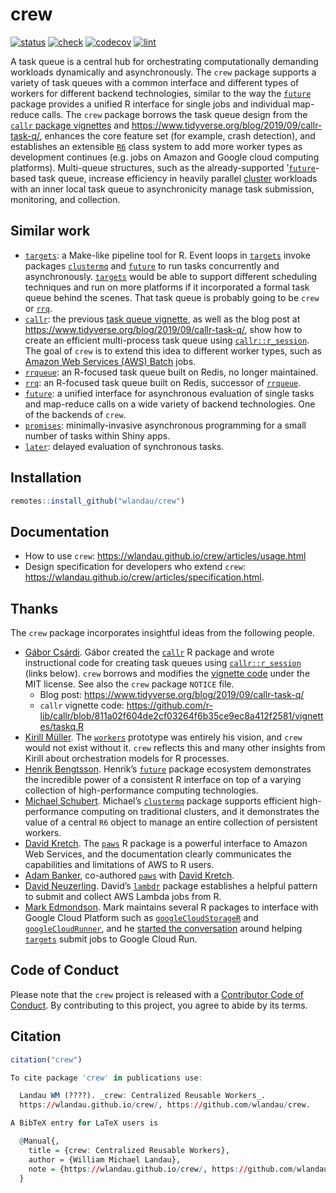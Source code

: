 
# crew

<!--[![CRAN](https://www.r-pkg.org/badges/version/crew)](https://CRAN.R-project.org/package=crew)-->

[![status](https://www.repostatus.org/badges/latest/wip.svg)](https://www.repostatus.org/#wip)
[![check](https://github.com/wlandau/crew/workflows/check/badge.svg)](https://github.com/wlandau/crew/actions?query=workflow%3Acheck)
[![codecov](https://codecov.io/gh/wlandau/crew/branch/main/graph/badge.svg?token=3T5DlLwUVl)](https://app.codecov.io/gh/wlandau/crew)
[![lint](https://github.com/wlandau/crew/workflows/lint/badge.svg)](https://github.com/wlandau/crew/actions?query=workflow%3Alint)

A task queue is a central hub for orchestrating computationally
demanding workloads dynamically and asynchronously. The `crew` package
supports a variety of task queues with a common interface and different
types of workers for different backend technologies, similar to the way
the [`future`](https://future.futureverse.org/) package provides a
unified R interface for single jobs and individual map-reduce calls. The
`crew` package borrows the task queue design from the [`callr` package
vignettes](https://github.com/r-lib/callr/blob/811a02f604de2cf03264f6b35ce9ec8a412f2581/vignettes/Task-queue-with-callr.Rmd)
and <https://www.tidyverse.org/blog/2019/09/callr-task-q/>, enhances the
core feature set (for example, crash detection), and establishes an
extensible [`R6`](https://r6.r-lib.org/) class system to add more worker
types as development continues (e.g. jobs on Amazon and Google cloud
computing platforms). Multi-queue structures, such as the
already-supported ’[`future`](https://future.futureverse.org/)-based
task queue, increase efficiency in heavily parallel
[cluster](https://future.batchtools.futureverse.org/) workloads with an
inner local task queue to asynchronicity manage task submission,
monitoring, and collection.

## Similar work

-   [`targets`](https://docs.ropensci.org/targets/): a Make-like
    pipeline tool for R. Event loops in
    [`targets`](https://docs.ropensci.org/targets/) invoke packages
    [`clustermq`](https://mschubert.github.io/clustermq/) and
    [`future`](https://future.futureverse.org/) to run tasks
    concurrently and asynchronously.
    [`targets`](https://docs.ropensci.org/targets/) would be able to
    support different scheduling techniques and run on more platforms if
    it incorporated a formal task queue behind the scenes. That task
    queue is probably going to be `crew` or
    [`rrq`](https://mrc-ide.github.io/rrq/).
-   [`callr`](https://github.com/r-lib/callr): the previous [task queue
    vignette](https://github.com/r-lib/callr/blob/811a02f604de2cf03264f6b35ce9ec8a412f2581/vignettes/Task-queue-with-callr.Rmd),
    as well as the blog post at
    <https://www.tidyverse.org/blog/2019/09/callr-task-q/>, show how to
    create an efficient multi-process task queue using
    [`callr::r_session`](https://callr.r-lib.org/reference/r_session.html).
    The goal of `crew` is to extend this idea to different worker types,
    such as [Amazon Web Services (AWS)
    Batch](https://aws.amazon.com/batch/) jobs.
-   [`rrqueue`](http://traitecoevo.github.io/rrqueue/): an R-focused
    task queue built on Redis, no longer maintained.
-   [`rrq`](https://mrc-ide.github.io/rrq/): an R-focused task queue
    built on Redis, successor of
    [`rrqueue`](http://traitecoevo.github.io/rrqueue/).
-   [`future`](https://future.futureverse.org/): a unified interface for
    asynchronous evaluation of single tasks and map-reduce calls on a
    wide variety of backend technologies. One of the backends of `crew`.
-   [`promises`](https://rstudio.github.io/promises/):
    minimally-invasive asynchronous programming for a small number of
    tasks within Shiny apps.
-   [`later`](https://r-lib.github.io/later/): delayed evaluation of
    synchronous tasks.

## Installation

``` r
remotes::install_github("wlandau/crew")
```

## Documentation

-   How to use `crew`:
    <https://wlandau.github.io/crew/articles/usage.html>
-   Design specification for developers who extend `crew`:
    <https://wlandau.github.io/crew/articles/specification.html>.

## Thanks

The `crew` package incorporates insightful ideas from the following
people.

-   [Gábor Csárdi](https://github.com/gaborcsardi/). Gábor created the
    [`callr`](https://github.com/r-lib/callr) R package and wrote
    instructional code for creating task queues using
    [`callr::r_session`](https://callr.r-lib.org/reference/r_session.html)
    (links below). `crew` borrows and modifies the [vignette
    code](https://github.com/r-lib/callr/blob/811a02f604de2cf03264f6b35ce9ec8a412f2581/vignettes/taskq.R)
    under the MIT license. See also the `crew` package `NOTICE` file.
    -   Blog post:
        <https://www.tidyverse.org/blog/2019/09/callr-task-q/>
    -   `callr` vignette code:
        <https://github.com/r-lib/callr/blob/811a02f604de2cf03264f6b35ce9ec8a412f2581/vignettes/taskq.R>
-   [Kirill Müller](https://github.com/krlmlr/). The
    [`workers`](https://github.com/wlandau/workers) prototype was
    entirely his vision, and `crew` would not exist without it. `crew`
    reflects this and many other insights from Kirill about
    orchestration models for R processes.
-   [Henrik Bengtsson](https://github.com/HenrikBengtsson/). Henrik’s
    [`future`](https://github.com/HenrikBengtsson/future/) package
    ecosystem demonstrates the incredible power of a consistent R
    interface on top of a varying collection of high-performance
    computing technologies.
-   [Michael Schubert](https://github.com/mschubert/). Michael’s
    [`clustermq`](https://mschubert.github.io/clustermq/) package
    supports efficient high-performance computing on traditional
    clusters, and it demonstrates the value of a central `R6` object to
    manage an entire collection of persistent workers.
-   [David Kretch](https://github.com/davidkretch). The
    [`paws`](https://github.com/paws-r/paws) R package is a powerful
    interface to Amazon Web Services, and the documentation clearly
    communicates the capabilities and limitations of AWS to R users.
-   [Adam Banker](https://github.com/adambanker), co-authored
    [`paws`](https://github.com/paws-r/paws) with [David
    Kretch](https://github.com/davidkretch).
-   [David Neuzerling](https://github.com/mdneuzerling). David’s
    [`lambdr`](https://github.com/mdneuzerling/lambdr/) package
    establishes a helpful pattern to submit and collect AWS Lambda jobs
    from R.
-   [Mark Edmondson](https://github.com/MarkEdmondson1234/). Mark
    maintains several R packages to interface with Google Cloud Platform
    such as
    [`googleCloudStorageR`](https://github.com/cloudyr/googleCloudStorageR)
    and
    [`googleCloudRunner`](https://github.com/MarkEdmondson1234/googleCloudRunner),
    and he [started the
    conversation](https://github.com/ropensci/targets/issues/720) around
    helping [`targets`](https://github.com/ropensci/targets) submit jobs
    to Google Cloud Run.

## Code of Conduct

Please note that the `crew` project is released with a [Contributor Code
of
Conduct](https://github.com/wlandau/crew/blob/main/CODE_OF_CONDUCT.md).
By contributing to this project, you agree to abide by its terms.

## Citation

``` r
citation("crew")

To cite package 'crew' in publications use:

  Landau WM (????). _crew: Centralized Reusable Workers_.
  https://wlandau.github.io/crew/, https://github.com/wlandau/crew.

A BibTeX entry for LaTeX users is

  @Manual{,
    title = {crew: Centralized Reusable Workers},
    author = {William Michael Landau},
    note = {https://wlandau.github.io/crew/, https://github.com/wlandau/crew},
  }
```
